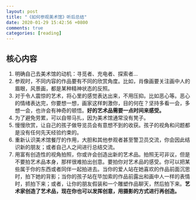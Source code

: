 ```yaml
---
layout: post
title: "《如何参观美术馆》听后总结"
date: 2020-01-29 15:42:56 +0800
comments: true
categories: [reading]
---
```



<!-- more -->

## 核心内容

1. 明确自己去美术馆的动机：寻觅者、充电者、探索者...
2. 参观时，不同内容的作品要有不同的欣赏角度。比如，肖像画要关注画中人的眉眼，风景画，都是某种精神状态的反照。
3. 对于令人震惊的艺术，将心里的感觉表达出来，不用压抑。比如恶心等。恶心的情绪表达完，你要想一想，画家这样刺激你，目的何在？坚持多看一会，多想一会，也许会有神奇的顿悟。**好的艺术品需要一点时间来感受。**
4. 为了避免劳累，可以自带马扎，因为美术馆通常没有凳子。
5. 慢慢欣赏，让自己的孩子做导览员会有意想不到的收获。孩子的视角和问题都是没有任何先天经验约束的。
6. 重新认识美术馆餐厅的作用，大胆和其他参观者甚至警卫员交流，你会因此结识新的朋友；或者自己人之间进行总结交流。
7. 用富有创造性的视角拍照，你或许会创造出新的艺术品。拍照无可非议，但是不要拍艺术品本身，那样很难拍出创意。要拍你对艺术品的感受。你可以把某些属于你的东西或者同伴一起拍进去。当你的爱人站在她喜欢的作品前面沉思时，拍下她的背影；当你的孩子站在毕加索的作品前露出和画中人一样的表情时，抓拍下来；或者，让你的朋友假装和一个雕塑作品聊天，然后拍下来。**艺术家创造了艺术品，现在你也可以发挥创意，用摄影的方式进行再创造。**